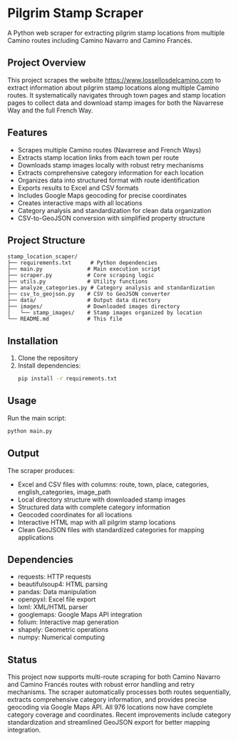 # Pilgrim Stamp Scraper

A Python web scraper for extracting pilgrim stamp locations from multiple Camino routes including Camino Navarro and Camino Francés.

## Project Overview

This project scrapes the website https://www.lossellosdelcamino.com to extract information about pilgrim stamp locations along multiple Camino routes. It systematically navigates through town pages and stamp location pages to collect data and download stamp images for both the Navarrese Way and the full French Way.

## Features

- Scrapes multiple Camino routes (Navarrese and French Ways)
- Extracts stamp location links from each town per route
- Downloads stamp images locally with robust retry mechanisms
- Extracts comprehensive category information for each location
- Organizes data into structured format with route identification
- Exports results to Excel and CSV formats
- Includes Google Maps geocoding for precise coordinates
- Creates interactive maps with all locations
- Category analysis and standardization for clean data organization
- CSV-to-GeoJSON conversion with simplified property structure

## Project Structure

```
stamp_location_scaper/
├── requirements.txt      # Python dependencies
├── main.py              # Main execution script
├── scraper.py           # Core scraping logic
├── utils.py             # Utility functions
├── analyze_categories.py # Category analysis and standardization
├── csv_to_geojson.py    # CSV to GeoJSON converter
├── data/                # Output data directory
├── images/              # Downloaded images directory
│   └── stamp_images/    # Stamp images organized by location
└── README.md            # This file
```

## Installation

1. Clone the repository
2. Install dependencies:
   ```bash
   pip install -r requirements.txt
   ```

## Usage

Run the main script:
```bash
python main.py
```

## Output

The scraper produces:
- Excel and CSV files with columns: route, town, place, categories, english_categories, image_path
- Local directory structure with downloaded stamp images
- Structured data with complete category information
- Geocoded coordinates for all locations
- Interactive HTML map with all pilgrim stamp locations
- Clean GeoJSON files with standardized categories for mapping applications

## Dependencies

- requests: HTTP requests
- beautifulsoup4: HTML parsing
- pandas: Data manipulation
- openpyxl: Excel file export
- lxml: XML/HTML parser
- googlemaps: Google Maps API integration
- folium: Interactive map generation
- shapely: Geometric operations
- numpy: Numerical computing

## Status

This project now supports multi-route scraping for both Camino Navarro and Camino Francés routes with robust error handling and retry mechanisms. The scraper automatically processes both routes sequentially, extracts comprehensive category information, and provides precise geocoding via Google Maps API. All 976 locations now have complete category coverage and coordinates. Recent improvements include category standardization and streamlined GeoJSON export for better mapping integration.
